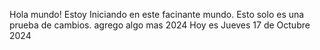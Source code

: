 Hola mundo! Estoy Iniciando en este facinante mundo. Esto solo es una prueba de cambios. agrego algo mas 2024
Hoy es Jueves 17 de Octubre 2024